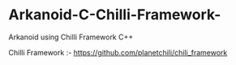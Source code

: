# Arkanoid-C-Chilli-Framework-
Arkanoid using Chilli Framework C++

Chilli Framework :- https://github.com/planetchili/chili_framework
